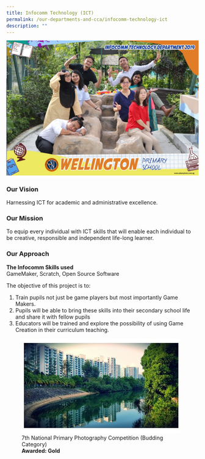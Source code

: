 ```yaml
---
title: Infocomm Technology (ICT)
permalink: /our-departments-and-cca/infocomm-technology-ict
description: ""
---
```

![](/images/ict%20department.jpg)

### Our Vision

Harnessing ICT for academic and administrative excellence.

### Our Mission

To equip every individual with ICT skills that will enable each individual to be creative, responsible and independent life-long learner.  
  
### Our Approach 

**The Infocomm Skills used**  
GameMaker, Scratch, Open Source Software

The objective of this project is to:
1. Train pupils not just be game players but most importantly Game Makers. 
2. Pupils will be able to bring these skills into their secondary school life and share it with fellow pupils 
3. Educators will be trained and explore the possibility of using Game Creation in their curriculum teaching.

<figure>  
<img src="/images/canal.jpg">  
<figcaption> 7th National Primary Photography Competition (Budding Category)<strong> <br>Awarded: Gold </strong> </figcaption>  
</figure>